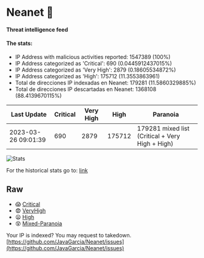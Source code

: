 # Neanet :hocho:
#### Threat intelligence feed
#### The stats:

- IP Address with malicious activities reported: 1547389 (100%)
- IP Address categorized as 'Critical':  690 (0.0445912437015%)
- IP Address categorized as 'Very High':  2879 (0.18605534872%)
- IP Address categorized as 'High':  175712 (11.3553863961)
- Total de direcciones IP indexadas en Neanet:  179281 (11.5860329885%)
- Total de direcciones IP descartadas en Neanet:  1368108 (88.4139670115%)

| Last Update | Critical | Very High | High | Paranoia |
| --- | --- | --- | --- | --- |
| 2023-03-26 09:01:39 | 690 | 2879 | 175712 | 179281 mixed list (Critical + Very High + High)|

![Stats](https://docs.google.com/spreadsheets/d/e/2PACX-1vSnaNMIXVabIpDJjufMlzH7poXnshF3mgd8Is1g9ytUEzVsP5my4Trn8f-xkoLLQ38xpL3HtmUexLo6/pubchart?oid=501124687&format=image)

For the historical stats go to: [link](/stats.csv)
## Raw
- :scream: [Critical](https://raw.githubusercontent.com/JavaGarcia/Neanet/master/blacklists/neanet_critical.txt)
- :fearful: [VeryHigh](https://raw.githubusercontent.com/JavaGarcia/Neanet/master/blacklists/neanet_veryHigh.txtt)
- :frowning: [High](https://raw.githubusercontent.com/JavaGarcia/Neanet/master/blacklists/neanet_high.txt)
- :dizzy_face: [Mixed-Paranoia](https://raw.githubusercontent.com/JavaGarcia/Neanet/master/blacklists/neanet_all.txt)


Your IP is indexed? You may request to takedown. [https://github.com/JavaGarcia/Neanet/issues](https://github.com/JavaGarcia/Neanet/issues)





















































































































































































































































































































































































































































































































































































































































































































































































































































































































































































































































































































































































































































































































































































































































































































































































































































































































































































































































































































































































































































































































































































































































































































































































































































































































































































































































































































































































































































































































































































































































































































































































































































































































































































































































































































































































































































































































































































































































































































































































































































































































































































































































































































































































































































































































































































































































































































































































































































































































































































































































































































































































































































































































































































































































































































































































































































































































































































































































































































































































































































































































































































































































































































































































































































































































































































































































































































































































































































































































































































































































































































































































































































































































































































































































































































































































































































































































































































































































































































































































































































































































































































































































































































































































































































































































































































































































































































































































































































































































































































































































































































































































































































































































































































































































































































































































































































































































































































































































































































































































































































































































































































































































































































































